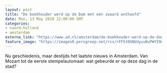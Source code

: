 ```yaml
---
layout: post
title: "De boekhouder werd op de Dam met een zwaard onthoofd"
date: Mon, 13 May 2019 12:00:00 GMT
categories: 
- noord-holland 
- amsterdam 
externe_link: "https://www.ad.nl/amsterdam/de-boekhouder-werd-op-de-dam-met-een-zwaard-onthoofd~a0bef240/"
feature_image: "https://images0.persgroep.net/rcs/rFF539XNbUyuuNvPWYI9m4JRcf0/diocontent/146761701/_fitwidth/400/?appId=21791a8992982cd8da851550a453bd7f&quality=0.7"
---
```


Nu geschiedenis, maar destijds het laatste nieuws in Amsterdam. Van Mozart tot de eerste stempelautomaat: wat gebeurde er op deze dag in de stad?
